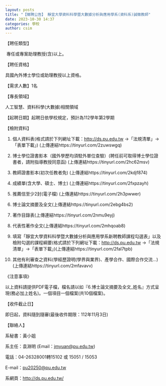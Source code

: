 ```yaml
---
layout: posts
title: "【徵聘公告】 靜宜大學資料科學暨大數據分析與應用學系(資科系)誠徵教師"
date: 2023-10-30 14:37
categories: 學校
author: csim
---
```


【聘任類型】

 專任或專案助理教授(含)以上。

【聘任資格】 

具國內外博士學位或助理教授以上資格。

【需求人數】1名

【專長領域】

人工智慧、資料科學(大數據)相關領域

【起聘日期】起聘日依學校規定，預計為112學年第2學期

【檢附資料】 

1. 個人資料表(格式請於下列網址下載：http://ds.pu.edu.tw →「法規清單」→「表單下載」) (上傳連結https://tinyurl.com/2zuwswgq)

2. 博士學位證書影本（國外學歷均須駐外單位查驗）(聘任前可取得博士學位證書者，請附指導教授同意函) (上傳連結https://tinyurl.com/2hc62msv)

3. 教師證書影本(初次任教者免) (上傳連結https://tinyurl.com/2kdjf874)

4. 成績單(含大學、碩士、博士) (上傳連結https://tinyurl.com/2fxpzayh)

5. 推薦信至少2封(電子檔) (上傳連結https://tinyurl.com/2h3pwwer)

6. 博士論文摘要及全文(上傳連結https://tinyurl.com/2ebg4bs2)

7. 著作目錄表(上傳連結https://tinyurl.com/2nmu9eyj)

8. 代表性著作全文(上傳連結https://tinyurl.com/2mhqoab8)

9. 填寫「靜宜大學資料科學暨大數據分析與應用學系新聘教師課程勾選表」以及檢附勾選的課程綱要(格式請於下列網址下載：http://ds.pu.edu.tw →「法規清單」→「表單下載」)(上傳連結https://tinyurl.com/2fal7tpb)

10. 其他有利審查之資料(學經歷證明(學界與業界)、產學合作、國際合作交流…) (上傳連結https://tinyurl.com/2mfavavv)

《注意事項》

以上資料請提供PDF電子檔，檔名請以如『6.博士論文摘要及全文_姓名』方式呈現(務必加上姓名)。一個項目一個檔案(共10個檔案)。

【收件截止日】

即日起，資料隨到隨審(最後收件期限：112年11月3日)

【聯絡人】

系秘書：黃小姐

系主任：袁淵明 (Email：jmyuan@pu.edu.tw)

電話：04-26328001轉15102 或 15051 / 15053

E-mail：pu20250@pu.edu.tw

系網頁：http://ds.pu.edu.tw/
